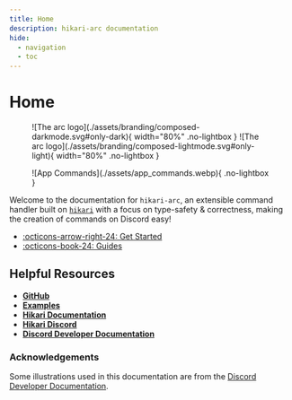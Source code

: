 ```yaml
---
title: Home
description: hikari-arc documentation
hide:
  - navigation
  - toc
---
```


# Home

<figure markdown>
  ![The arc logo](./assets/branding/composed-darkmode.svg#only-dark){ width="80%" .no-lightbox }
  ![The arc logo](./assets/branding/composed-lightmode.svg#only-light){ width="80%" .no-lightbox }
  <figcaption></figcaption>
</figure>

<figure markdown>
  ![App Commands](./assets/app_commands.webp){ .no-lightbox }
  <figcaption></figcaption>
</figure>

Welcome to the documentation for `hikari-arc`, an extensible command handler built on [`hikari`](https://github.com/hikari-py/hikari) with a focus on type-safety & correctness, making the creation of commands on Discord easy!

<div class="grid cards" markdown>

- [:octicons-arrow-right-24: Get Started](./getting_started.md)
- [:octicons-book-24: Guides](./guides/index.md)

</div>






## Helpful Resources

- [**GitHub**](https://github.com/hypergonial/hikari-arc)
- [**Examples**](https://github.com/hypergonial/hikari-arc/tree/main/examples)
- [**Hikari Documentation**](https://docs.hikari-py.dev/en/latest/)
- [**Hikari Discord**](https://discord.gg/hikari)
- [**Discord Developer Documentation**](https://discord.com/developers/docs/intro)

### Acknowledgements

Some illustrations used in this documentation are from the [Discord Developer Documentation](https://discord.com/developers/docs/intro).
